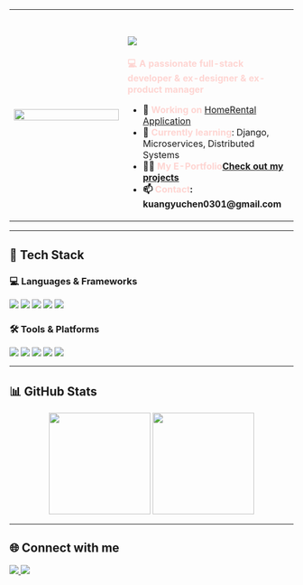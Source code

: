 

<table>
  <tr>
    <td width="40%">
      <img src="https://github.com/user-attachments/assets/90d6c188-dca8-4333-a3d4-0fe77f8258be" width="100%" />
    </td>
    <td width="60%" align="left">
      <h1 align="left">
        <img src="https://readme-typing-svg.demolab.com?font=Fira+Code&size=24&pause=1000&color=FED5D2&center=false&vCenter=true&width=500&lines=Hi+%F0%9F%91%8B,+I'm+Yuchen+(Olivia)+Kwong;Welcome+to+my+GitHub!" />
      </h1>
      <p><strong><span style="color:#fed5d2;">💻 A passionate full-stack developer & ex-designer & ex-product manager</span></strong></p>
      <ul>
        <li>🔭 <strong><span style="color:#fed5d2;">Working on</span></strong> <a href="https://github.com/Chihiro1998/HomeRentalsApplication">HomeRental Application</a></li>
        <li>🌱 <strong><span style="color:#fed5d2;">Currently learning</span></strong>: Django, Microservices, Distributed Systems</li>
        <li>👨‍💻 <strong><span style="color:#fed5d2;">My E-Portfolio</span><a href="https://yuchenportfolio-675f00ecafdf.herokuapp.com/">Check out my projects</a></li>
        <li>📫 <strong><span style="color:#fed5d2;">Contact</span></strong>: kuangyuchen0301@gmail.com</li>
      </ul>
    </td>
  </tr>
</table>

---

## 🚀 **Tech Stack**
### 💻 **Languages & Frameworks**
<p align="left">
  <img src="https://img.shields.io/badge/JavaScript-FFD700?style=for-the-badge&logo=javascript&logoColor=black" />
  <img src="https://img.shields.io/badge/React-61DAFB?style=for-the-badge&logo=react&logoColor=black" />
  <img src="https://img.shields.io/badge/Node.js-339933?style=for-the-badge&logo=node.js&logoColor=white" />
  <img src="https://img.shields.io/badge/Django-092E20?style=for-the-badge&logo=django&logoColor=white" />
  <img src="https://img.shields.io/badge/Tailwind%20CSS-FF69B4?style=for-the-badge&logo=tailwindcss&logoColor=white" />
</p>

### 🛠️ **Tools & Platforms**
<p align="left">
  <img src="https://img.shields.io/badge/Git-F05032?style=for-the-badge&logo=git&logoColor=white" />
  <img src="https://img.shields.io/badge/GitHub-181717?style=for-the-badge&logo=github&logoColor=white" />
  <img src="https://img.shields.io/badge/Docker-2496ED?style=for-the-badge&logo=docker&logoColor=white" />
  <img src="https://img.shields.io/badge/MongoDB-47A248?style=for-the-badge&logo=mongodb&logoColor=white" />
  <img src="https://img.shields.io/badge/PostgreSQL-316192?style=for-the-badge&logo=postgresql&logoColor=white" />
</p>

---

## 📊 **GitHub Stats**
<p align="center">
  <img src="https://github-readme-stats.vercel.app/api?username=Chihiro1998&show_icons=true&theme=pink" height="180px" />
  <img src="https://github-readme-stats.vercel.app/api/top-langs/?username=Chihiro1998&layout=compact&theme=pink" height="180px" />
</p>

---

## 🌐 **Connect with me**
<p align="left">
  <a href="mailto:kuangyuchen0301@gmail.com">
    <img src="https://img.shields.io/badge/Gmail-EA4335?style=for-the-badge&logo=gmail&logoColor=white" />
  </a>
  <a href="https://www.linkedin.com/in/your-linkedin">
    <img src="https://img.shields.io/badge/LinkedIn-0077B5?style=for-the-badge&logo=linkedin&logoColor=white" />
  </a>
</p>
